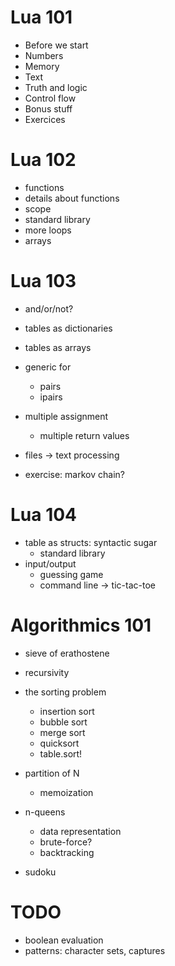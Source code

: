 Lua 101
=======

- Before we start
- Numbers
- Memory
- Text
- Truth and logic
- Control flow
- Bonus stuff
- Exercices

Lua 102
=======

- functions
- details about functions
- scope
- standard library
- more loops
- arrays

Lua 103
=======

- and/or/not?
- tables as dictionaries
- tables as arrays
- generic for
	- pairs
	- ipairs
- multiple assignment
	- multiple return values

- files -> text processing
- exercise: markov chain?

Lua 104
=======

- table as structs: syntactic sugar
	- standard library
- input/output
	- guessing game
	- command line -> tic-tac-toe

Algorithmics 101
================

- sieve of erathostene
- recursivity
- the sorting problem
	- insertion sort
	- bubble sort
	- merge sort
	- quicksort
	- table.sort!

- partition of N
	- memoization

- n-queens
	- data representation
	- brute-force?
	- backtracking

- sudoku


TODO
====

- boolean evaluation
- patterns: character sets, captures